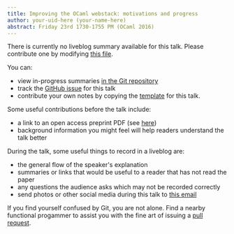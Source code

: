 ```yaml
---
title: Improving the OCaml webstack: motivations and progress
author: your-uid-here (your-name-here)
abstract: Friday 23rd 1730-1755 PM (OCaml 2016)
---
```


There is currently no liveblog summary available for this talk. Please contribute one by modifying [this file](https://github.com/ocamllabs/icfp2016-blog/blob/master/OCaml/improving-the-ocaml-webstack-.md).

You can:
* view in-progress summaries [in the Git repository](https://github.com/ocamllabs/icfp2016-blog/tree/master/OCaml/improving-the-ocaml-webstack-/)
* track the [GitHub issue](https://github.com/ocamllabs/icfp2016-blog/issues/171) for this talk
* contribute your own notes by copying the [template](improving-the-ocaml-webstack-/template.md) for this talk.

Some useful contributions before the talk include:
* a link to an open access preprint PDF (see [here](https://github.com/gasche/icfp2016-papers))
* background information you might feel will help readers understand the talk better

During the talk, some useful things to record in a liveblog are:
* the general flow of the speaker's explanation
* summaries or links that would be useful to a reader that has not read the paper
* any questions the audience asks which may not be recorded correctly
* send photos or other social media during this talk to [this email](mailto:icfp16.photos@gmail.com?subject=OCaml:improving-the-ocaml-webstack-)

If you find yourself confused by Git, you are not alone. Find a nearby functional progammer
to assist you with the fine art of issuing a [pull request](https://help.github.com/articles/about-pull-requests/).

